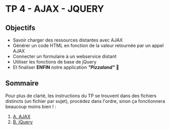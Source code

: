# TP 4 - AJAX - JQUERY

## Objectifs
- Savoir charger des ressources distantes avec AJAX
- Générer un code HTML en fonction de la valeur retournée par un appel AJAX
- Connecter un formulaire à un webservice distant
- Utiliser les fonctions de base de jQuery
- Et finaliser **ENFIN** notre application ***"Pizzaland"*** 🍕

## Sommaire
Pour plus de clarté, les instructions du TP se trouvent dans des fichiers distincts (un fichier par sujet), procédez dans l'ordre, sinon ça fonctionnera beaucoup moins bien ! :

1. [A. AJAX](A-ajax.md)
2. [B. jQuery](B-jquery.md)
